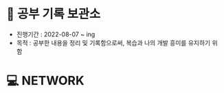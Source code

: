 # 📝 공부 기록 보관소
- 진행기간 : 2022-08-07 ~ ing
- 목적 : 공부한 내용을 정리 및 기록함으로써, 복습과 나의 개발 흥미를 유지하기 위함

# 💻 NETWORK
